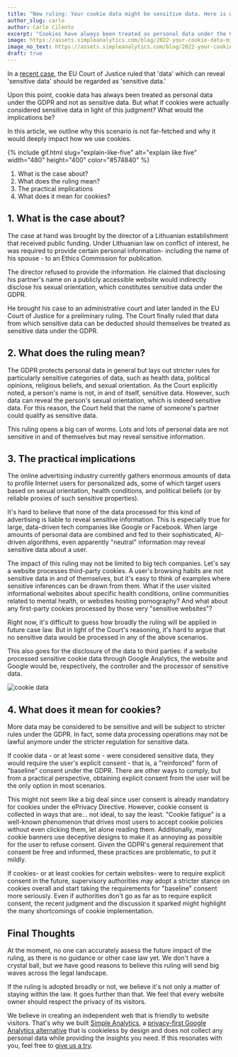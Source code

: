 ```yaml
---
title: "New ruling: Your cookie data might be sensitive data. Here is why that matters"
author_slug: carlo
author: Carlo Cilento
excerpt: "Cookies have always been treated as personal data under the GDPR, but are now considered sensitive data under the new ruling"
image: https://assets.simpleanalytics.com/blog/2022-your-cookie-data-might-be-sensitive-data/social-image.png
image_no_text: https://assets.simpleanalytics.com/blog/2022-your-cookie-data-might-be-sensitive-data/social-image-no-text.png
draft: true
---
```


In a [recent case](https://gdprhub.eu/index.php?title=CJEU_-_C%E2%80%91184/20_-_Vyriausioji_Tarnybin%C4%97s_Etikos_Komisija), the EU Court of Justice ruled that 'data' which can reveal 'sensitive data' should be regarded as 'sensitive data.'

Upon this point, cookie data has always been treated as personal data under the GDPR and not as sensitive data. But what if cookies were actually considered sensitive data in light of this judgment? What would the implications be?

In this article, we outline why this scenario is not far-fetched and why it would deeply impact how we use cookies.

{% include gif.html slug="explain-like-five" alt="explain like five" width="480" height="400" color="#574840" %}

1.  What is the case about? 
2.  What does the ruling mean?
3.  The practical implications
4.  What does it mean for cookies?

## 1. What is the case about?

The case at hand was brought by the director of a Lithuanian establishment that received public funding. Under Lithuanian law on conflict of interest, he was required to provide certain personal information- including the name of his spouse - to an Ethics Commission for publication.

The director refused to provide the information. He claimed that disclosing his partner's name on a publicly accessible website would indirectly disclose his sexual orientation, which constitutes sensitive data under the GDPR.

He brought his case to an administrative court and later landed in the EU Court of Justice for a preliminary ruling. The Court finally ruled that data from which sensitive data can be deducted should themselves be treated as sensitive data under the GDPR.

## 2. What does the ruling mean?

The GDPR protects personal data in general but lays out stricter rules for particularly sensitive categories of data, such as health data, political opinions, religious beliefs, and sexual orientation. As the Court explicitly noted, a person's name is not, in and of itself, sensitive data. However, such data can reveal the person's sexual orientation, which is indeed sensitive data. For this reason, the Court held that the name of someone's partner could qualify as sensitive data.

This ruling opens a big can of worms. Lots and lots of personal data are not sensitive in and of themselves but may reveal sensitive information. 

## 3. The practical implications

The online advertising industry currently gathers enormous amounts of data to profile Internet users for personalized ads, some of which target users based on sexual orientation, health conditions, and political beliefs (or by reliable proxies of such sensitive properties).

It's hard to believe that none of the data processed for this kind of advertising is liable to reveal sensitive information. This is especially true for large, data-driven tech companies like Google or Facebook. When large amounts of personal data are combined and fed to their sophisticated, AI-driven algorithms, even apparently "neutral" information may reveal sensitive data about a user.

The impact of this ruling may not be limited to big tech companies. Let's say a website processes third-party cookies. A user's browsing habits are not sensitive data in and of themselves, but it's easy to think of examples where sensitive inferences can be drawn from them. What if the user visited informational websites about specific health conditions, online communities related to mental health, or websites hosting pornography? And what about any first-party cookies processed by those very "sensitive websites"?

Right now, it's difficult to guess how broadly the ruling will be applied in future case law. But in light of the Court's reasoning, it's hard to argue that no sensitive data would be processed in any of the above scenarios.

This also goes for the disclosure of the data to third parties: if a website processed sensitive cookie data through Google Analytics, the website and Google would be, respectively, the controller and the processor of sensitive data.

<img src="https://assets.simpleanalytics.com/blog/2022-your-cookie-data-might-be-sensitive-data/social-image-no-text.png" alt="cookie data" class="border-radius" />
<p class="caption" markdown="1">
</p>

## 4. What does it mean for cookies?

More data may be considered to be sensitive  and will be subject to stricter rules under the GDPR. In fact, some data processing operations may not be lawful anymore under the stricter regulation for sensitive data.

If cookie data - or at least some - were considered sensitive data, they would require the user's explicit consent - that is, a "reinforced" form of "baseline" consent under the GDPR. There are other ways to comply, but from a practical perspective, obtaining explicit consent from the user will be the only option in most scenarios.

This might not seem like a big deal since user consent is already mandatory for cookies under the ePrivacy Directive. However, cookie consent is collected in ways that are... not ideal, to say the least. "Cookie fatigue" is a well-known phenomenon that drives most users to accept cookie policies without even clicking them, let alone reading them. Additionally, many cookie banners use deceptive designs to make it as annoying as possible for the user to refuse consent. Given the GDPR's general requirement that consent be free and informed, these practices are problematic, to put it mildly.

If cookies- or at least cookies for certain websites- were to require explicit consent in the future, supervisory authorities may adopt a stricter stance on cookies overall and start taking the requirements for "baseline" consent more seriously. Even if authorities don't go as far as to require explicit consent, the recent judgment and the discussion it sparked might highlight the many shortcomings of cookie implementation.

## Final Thoughts

At the moment, no one can accurately assess the future impact of the ruling, as there is no guidance or other case law yet. We don't have a crystal ball, but we have good reasons to believe this ruling will send big waves across the legal landscape.

If the ruling is adopted broadly or not, we believe it's not only a matter of staying within the law. It goes further than that. We feel that every website owner should respect the privacy of its visitors.

We believe in creating an independent web that is friendly to website visitors. That's why we built [Simple Analytics](https://simpleanalytics.com/simpleanalytics.com), a [privacy-first Google Analytics alternative](https://www.simpleanalytics.com/blog/why-simple-analytics-is-a-great-alternative-to-google-analytics) that is cookieless by design and does not collect any personal data while providing the insights you need. If this resonates with you, feel free to [give us a try](https://simpleanalytics.com/welcome).
